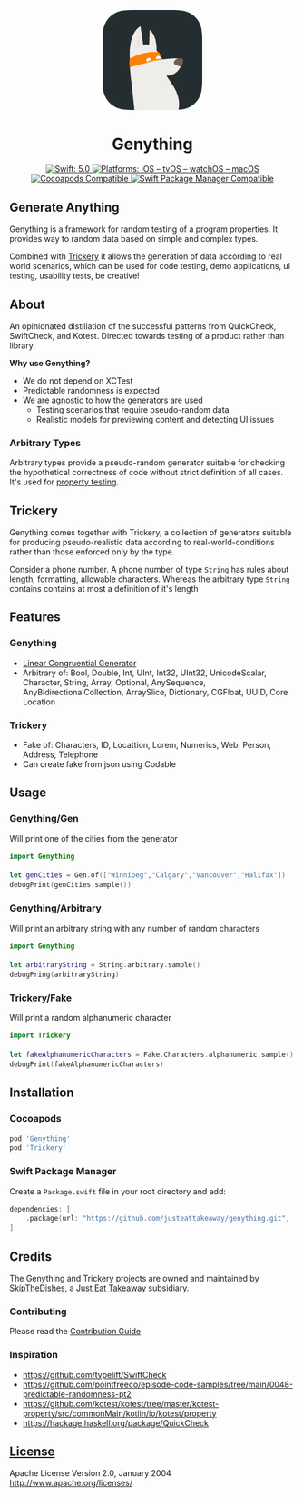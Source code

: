 <p align="center">
<img src="assets/Genything-icon.png" width="35%" alt="Genything" /><br/>
</p>

<h1 align="center">Genything</h1>

<p align="center">
<a href="#">
<img src="https://img.shields.io/badge/Swift-5.0+-FE8001?style=flat-square"
    alt="Swift: 5.0">
</a>
<a href="#">
<img src="https://img.shields.io/badge/Platforms-iOS%20|%20tvOS%20|%20watchOS%20|%20macOS-FE8001.svg"
    alt="Platforms: iOS – tvOS – watchOS – macOS">
</a>
<a href="https://cocoapods.org/pods/Genything">
<img src="https://img.shields.io/cocoapods/v/Genything.svg"
    alt="Cocoapods Compatible">
</a>
<a href="#">
<img src="https://img.shields.io/badge/Swift_Package_Manager-Compatible-FE8001?style=flat-square"
    alt="Swift Package Manager Compatible">
</a>
</p>

## Generate Anything

Genything is a framework for random testing of a program properties. It provides way to random data based on simple and complex types.

Combined with [Trickery](#Trickery) it allows the generation of data according to real world scenarios, which can be used for code testing, demo applications, ui testing, usability tests, be creative!

## About
  
  An opinionated distillation of the successful patterns from QuickCheck, SwiftCheck, and Kotest.
  Directed towards testing of a product rather than library.
  
**Why use Genything?**
  
- We do not depend on XCTest
- Predictable randomness is expected
- We are agnostic to how the generators are used
  - Testing scenarios that require pseudo-random data
  - Realistic models for previewing content and detecting UI issues

### Arbitrary Types
  
Arbitrary types provide a pseudo-random generator suitable for checking the hypothetical correctness of code without strict definition of all cases. It's used for [property testing](https://medium.com/criteo-engineering/introduction-to-property-based-testing-f5236229d237).
  
## Trickery
  
Genything comes together with Trickery, a collection of generators suitable for producing pseudo-realistic data according to real-world-conditions rather than those enforced only by the type.

Consider a phone number. A phone number of type `String` has rules about length, formatting, allowable characters. Whereas the arbitrary type `String` contains contains at most a definition of it's length
  
## Features

### Genything

- [Linear Congruential Generator](https://en.wikipedia.org/wiki/Linear_congruential_generat)
- Arbitrary of: Bool, Double, Int, UInt, Int32, UInt32, UnicodeScalar, Character, String, Array, Optional, AnySequence, AnyBidirectionalCollection, ArraySlice, Dictionary, CGFloat, UUID, Core Location
 
### Trickery

- Fake of: Characters, ID, Locattion, Lorem, Numerics, Web, Person, Address, Telephone
- Can create fake from json using Codable

## Usage

### Genything/Gen

Will print one of the cities from the generator

```swift
import Genything

let genCities = Gen.of(["Winnipeg","Calgary","Vancouver","Halifax"])
debugPrint(genCities.sample())
```

### Genything/Arbitrary

Will print an arbitrary string with any number of random characters

```swift
import Genything
 
let arbitraryString = String.arbitrary.sample()
debugPring(arbitraryString)
```

### Trickery/Fake

Will print a random alphanumeric character

```swift
import Trickery

let fakeAlphanumericCharacters = Fake.Characters.alphanumeric.sample()
debugPrint(fakeAlphanumericCharacters)
```

## Installation

### Cocoapods

```ruby
pod 'Genything'
pod 'Trickery'
```

### Swift Package Manager

Create a `Package.swift` file in your root directory and add:

```swift
dependencies: [
    .package(url: "https://github.com/justeattakeaway/genything.git", .exact("0.0.1"))
]
```

## Credits

The Genything and Trickery projects are owned and maintained by [SkipTheDishes](https://www.skipthedishes.com/), a [Just Eat Takeaway](https://www.justeattakeaway.com/) subsidiary.

### Contributing
Please read the [Contribution Guide](./CONTRIBUTING.md)

### Inspiration
  
- https://github.com/typelift/SwiftCheck
- https://github.com/pointfreeco/episode-code-samples/tree/main/0048-predictable-randomness-pt2
- https://github.com/kotest/kotest/tree/master/kotest-property/src/commonMain/kotlin/io/kotest/property
- https://hackage.haskell.org/package/QuickCheck

## [License](./LICENSE)

Apache License Version 2.0, January 2004 http://www.apache.org/licenses/
